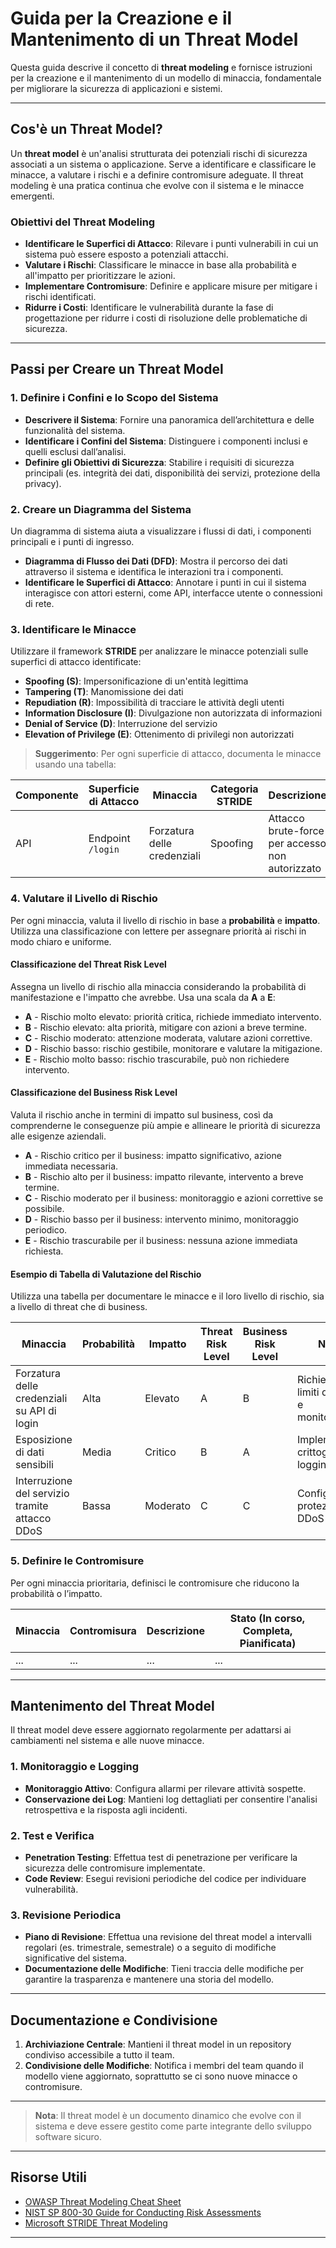 
# Guida per la Creazione e il Mantenimento di un Threat Model

Questa guida descrive il concetto di **threat modeling** e fornisce istruzioni per la creazione e il mantenimento di un modello di minaccia, fondamentale per migliorare la sicurezza di applicazioni e sistemi.

---

## Cos'è un Threat Model?

Un **threat model** è un'analisi strutturata dei potenziali rischi di sicurezza associati a un sistema o applicazione. Serve a identificare e classificare le minacce, a valutare i rischi e a definire contromisure adeguate. Il threat modeling è una pratica continua che evolve con il sistema e le minacce emergenti.

### Obiettivi del Threat Modeling

- **Identificare le Superfici di Attacco**: Rilevare i punti vulnerabili in cui un sistema può essere esposto a potenziali attacchi.
- **Valutare i Rischi**: Classificare le minacce in base alla probabilità e all'impatto per prioritizzare le azioni.
- **Implementare Contromisure**: Definire e applicare misure per mitigare i rischi identificati.
- **Ridurre i Costi**: Identificare le vulnerabilità durante la fase di progettazione per ridurre i costi di risoluzione delle problematiche di sicurezza.

---

## Passi per Creare un Threat Model

### 1. Definire i Confini e lo Scopo del Sistema

- **Descrivere il Sistema**: Fornire una panoramica dell’architettura e delle funzionalità del sistema.
- **Identificare i Confini del Sistema**: Distinguere i componenti inclusi e quelli esclusi dall’analisi.
- **Definire gli Obiettivi di Sicurezza**: Stabilire i requisiti di sicurezza principali (es. integrità dei dati, disponibilità dei servizi, protezione della privacy).

### 2. Creare un Diagramma del Sistema

Un diagramma di sistema aiuta a visualizzare i flussi di dati, i componenti principali e i punti di ingresso.

- **Diagramma di Flusso dei Dati (DFD)**: Mostra il percorso dei dati attraverso il sistema e identifica le interazioni tra i componenti.
- **Identificare le Superfici di Attacco**: Annotare i punti in cui il sistema interagisce con attori esterni, come API, interfacce utente o connessioni di rete.

### 3. Identificare le Minacce

Utilizzare il framework **STRIDE** per analizzare le minacce potenziali sulle superfici di attacco identificate:

- **Spoofing (S)**: Impersonificazione di un'entità legittima
- **Tampering (T)**: Manomissione dei dati
- **Repudiation (R)**: Impossibilità di tracciare le attività degli utenti
- **Information Disclosure (I)**: Divulgazione non autorizzata di informazioni
- **Denial of Service (D)**: Interruzione del servizio
- **Elevation of Privilege (E)**: Ottenimento di privilegi non autorizzati

> **Suggerimento**: Per ogni superficie di attacco, documenta le minacce usando una tabella:

| Componente | Superficie di Attacco | Minaccia                    | Categoria STRIDE | Descrizione                                     |
|------------|-----------------------|-----------------------------|------------------|-------------------------------------------------|
| API        | Endpoint `/login`     | Forzatura delle credenziali | Spoofing         | Attacco brute-force per accesso non autorizzato |

### 4. Valutare il Livello di Rischio

Per ogni minaccia, valuta il livello di rischio in base a **probabilità** e **impatto**. Utilizza una classificazione con lettere per assegnare priorità ai rischi in modo chiaro e uniforme.

#### Classificazione del Threat Risk Level

Assegna un livello di rischio alla minaccia considerando la probabilità di manifestazione e l'impatto che avrebbe. Usa una scala da **A** a **E**:

- **A** - Rischio molto elevato: priorità critica, richiede immediato intervento.
- **B** - Rischio elevato: alta priorità, mitigare con azioni a breve termine.
- **C** - Rischio moderato: attenzione moderata, valutare azioni correttive.
- **D** - Rischio basso: rischio gestibile, monitorare e valutare la mitigazione.
- **E** - Rischio molto basso: rischio trascurabile, può non richiedere intervento.

#### Classificazione del Business Risk Level

Valuta il rischio anche in termini di impatto sul business, così da comprenderne le conseguenze più ampie e allineare le priorità di sicurezza alle esigenze aziendali.

- **A** - Rischio critico per il business: impatto significativo, azione immediata necessaria.
- **B** - Rischio alto per il business: impatto rilevante, intervento a breve termine.
- **C** - Rischio moderato per il business: monitoraggio e azioni correttive se possibile.
- **D** - Rischio basso per il business: intervento minimo, monitoraggio periodico.
- **E** - Rischio trascurabile per il business: nessuna azione immediata richiesta.

#### Esempio di Tabella di Valutazione del Rischio

Utilizza una tabella per documentare le minacce e il loro livello di rischio, sia a livello di threat che di business.

| Minaccia                                       | Probabilità | Impatto  | Threat Risk Level | Business Risk Level | Note                                    |
|------------------------------------------------|-------------|----------|-------------------|---------------------|-----------------------------------------|
| Forzatura delle credenziali su API di login    | Alta        | Elevato  | A                 | B                   | Richiede limiti di login e monitoraggio |
| Esposizione di dati sensibili                  | Media       | Critico  | B                 | A                   | Implementare crittografia e logging     |
| Interruzione del servizio tramite attacco DDoS | Bassa       | Moderato | C                 | C                   | Configurare protezione DDoS             |

### 5. Definire le Contromisure

Per ogni minaccia prioritaria, definisci le contromisure che riducono la probabilità o l’impatto.

| Minaccia | Contromisura | Descrizione | Stato (In corso, Completa, Pianificata) |
|----------|--------------|-------------|-----------------------------------------|
| ...      | ...          | ...         | ...                                     |

---

## Mantenimento del Threat Model

Il threat model deve essere aggiornato regolarmente per adattarsi ai cambiamenti nel sistema e alle nuove minacce.

### 1. Monitoraggio e Logging

- **Monitoraggio Attivo**: Configura allarmi per rilevare attività sospette.
- **Conservazione dei Log**: Mantieni log dettagliati per consentire l'analisi retrospettiva e la risposta agli incidenti.

### 2. Test e Verifica

- **Penetration Testing**: Effettua test di penetrazione per verificare la sicurezza delle contromisure implementate.
- **Code Review**: Esegui revisioni periodiche del codice per individuare vulnerabilità.

### 3. Revisione Periodica

- **Piano di Revisione**: Effettua una revisione del threat model a intervalli regolari (es. trimestrale, semestrale) o a seguito di modifiche significative del sistema.
- **Documentazione delle Modifiche**: Tieni traccia delle modifiche per garantire la trasparenza e mantenere una storia del modello.

---

## Documentazione e Condivisione

1. **Archiviazione Centrale**: Mantieni il threat model in un repository condiviso accessibile a tutto il team.
2. **Condivisione delle Modifiche**: Notifica i membri del team quando il modello viene aggiornato, soprattutto se ci sono nuove minacce o contromisure.

---

> **Nota**: Il threat model è un documento dinamico che evolve con il sistema e deve essere gestito come parte integrante dello sviluppo software sicuro.

---

## Risorse Utili

- [OWASP Threat Modeling Cheat Sheet](https://owasp.org/www-project-cheat-sheets/cheatsheets/Threat_Modeling_Cheat_Sheet.html)
- [NIST SP 800-30 Guide for Conducting Risk Assessments](https://csrc.nist.gov/publications/detail/sp/800-30/rev-1/final)
- [Microsoft STRIDE Threat Modeling](https://docs.microsoft.com/en-us/azure/security/develop/threat-modeling-tool)

---
